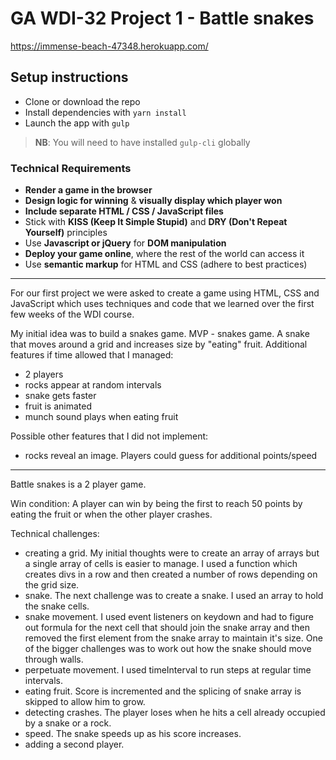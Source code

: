 
# GA WDI-32 Project 1 - Battle snakes

https://immense-beach-47348.herokuapp.com/

## Setup instructions

- Clone or download the repo
- Install dependencies with `yarn install`
- Launch the app with `gulp`

>**NB**: You will need to have installed `gulp-cli` globally


### Technical Requirements

* **Render a game in the browser**
* **Design logic for winning** & **visually display which player won**
* **Include separate HTML / CSS / JavaScript files**
* Stick with **KISS (Keep It Simple Stupid)** and **DRY (Don't Repeat Yourself)** principles
* Use **Javascript or jQuery** for **DOM manipulation**
* **Deploy your game online**, where the rest of the world can access it
* Use **semantic markup** for HTML and CSS (adhere to best practices)

---
For our first project we were asked to create a game using HTML, CSS and JavaScript which uses techniques and code that we learned over the first few weeks of the WDI course.

My initial idea was to build a snakes game.
MVP - snakes game. A snake that moves around a grid and increases size by "eating" fruit.
Additional features if time allowed that I managed:
  - 2 players
  - rocks appear at random intervals
  - snake gets faster
  - fruit is animated
  - munch sound plays when eating fruit

Possible other features that I did not implement:
  - rocks reveal an image. Players could guess for additional points/speed

---
Battle snakes is a 2 player game.

Win condition: A player can win by being the first to reach 50 points by eating the fruit or when the other player crashes.

Technical challenges:
  - creating a grid. My initial thoughts were to create an array of arrays but a single array of cells is easier to manage. I used a function which creates divs in a row and then created a number of rows depending on the grid size.
  - snake. The next challenge was to create a snake. I used an array to hold the snake cells.
  - snake movement. I used event listeners on keydown and had to figure out formula for the next cell that should join the snake array and then removed the first element from the snake array to maintain it's size. One of the bigger challenges was to work out how the snake should move through walls.
  - perpetuate movement. I used timeInterval to run steps at regular time intervals.
  - eating fruit. Score is incremented and the splicing of snake array is skipped to allow him to grow.
  - detecting crashes. The player loses when he hits a cell already occupied by a snake or a rock.
  - speed. The snake speeds up as his score increases.
  - adding a second player. 
